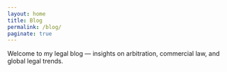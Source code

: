 ```yaml
---
layout: home
title: Blog
permalink: /blog/
paginate: true
---
```

Welcome to my legal blog — insights on arbitration, commercial law, and global legal trends.
